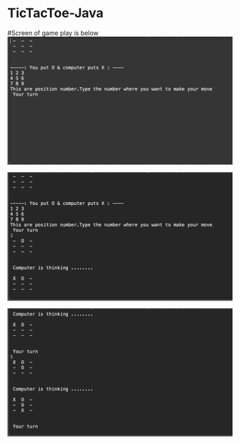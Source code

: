 # TicTacToe-Java
#Screen of game play is below
![](images/ScreenOne.png)

![](images/ScreenTwo.png)

![](images/ScreenThree.png)
